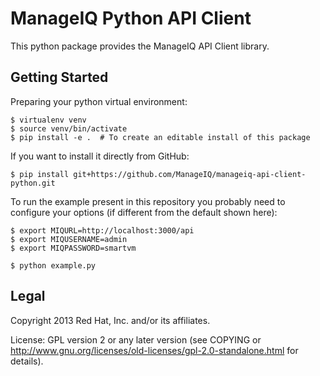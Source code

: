 ManageIQ Python API Client
==========================

This python package provides the ManageIQ API Client library.


Getting Started
---------------

Preparing your python virtual environment:

    $ virtualenv venv
    $ source venv/bin/activate
    $ pip install -e .  # To create an editable install of this package

If you want to install it directly from GitHub:

    $ pip install git+https://github.com/ManageIQ/manageiq-api-client-python.git

To run the example present in this repository you probably need to configure
your options (if different from the default shown here):

    $ export MIQURL=http://localhost:3000/api
    $ export MIQUSERNAME=admin
    $ export MIQPASSWORD=smartvm

    $ python example.py


Legal
-----

Copyright 2013 Red Hat, Inc. and/or its affiliates.

License: GPL version 2 or any later version (see COPYING or
http://www.gnu.org/licenses/old-licenses/gpl-2.0-standalone.html for
details).
